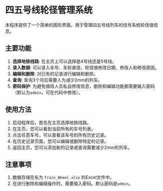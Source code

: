 
# 四五号线轮径管理系统

本程序提供了一个简单的图形界面，用于管理四五号线列车的信号系统轮径值信息。

## 主要功能

1. **选择地铁线路**: 在主页上可以选择是4号线还是5号线。
2. **录入数据**: 可以录入车号、车轮直径、轮径值修改日期、修改人和修改原因。
3. **编辑和删除**: 对已有的记录进行编辑和删除。
4. **查询**: 查询3个月后需要人为减少2mm的列车。
5. **密码保护**: 为避免值班人员私自修改信息，删除和编辑功能都需要输入密码（默认为`admin`，可在代码中修改）。
   
## 使用方法

1. 启动程序后，首先在主页选择地铁线路。
2. 在主页，您可以看到当前所有的车号列表。
3. 点击任意车号，可以查看该车号的所有历史记录。
4. 在历史记录页面，您可以编辑或删除特定的记录。
5. 返回主页，您可以添加新的记录或查询需要减少2mm的列车。

## 注意事项

1. 数据存储在名为 `Train_Wheel.xlsx` 的Excel文件中。
2. 在进行删除和编辑操作时，需要输入密码。默认密码是`admin`。

